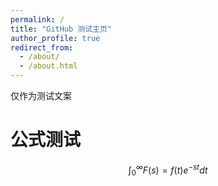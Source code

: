 ```yaml
---
permalink: /
title: "GitHub 测试主页"
author_profile: true
redirect_from:
  - /about/
  - /about.html
---
```

仅作为测试文案

公式测试
========

$$
∫_0^∞F (s)= f (t)e^ {-st}dt
$$

